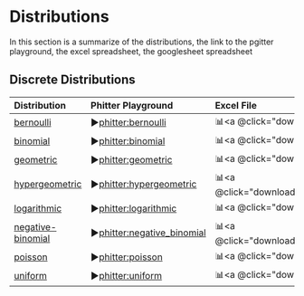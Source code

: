 # Distributions

In this section is a summarize of the distributions, the link to the pgitter playground, the excel spreadsheet, the googlesheet spreadsheet

## Discrete Distributions

| Distribution                                                                   | Phitter Playground                                                                           | Excel File                                                                      | Google Sheets Files                                                                                           |
|:-------------------------------------------------------------------------------|:---------------------------------------------------------------------------------------------|:--------------------------------------------------------------------------------|:--------------------------------------------------------------------------------------------------------------|
| [bernoulli](/documentation/distributions/discrete/bernoulli)                 | ▶️[phitter:bernoulli](https://phitter.io/distributions/discrete/bernoulli)                 | 📊<a @click="downloadExcelFile('bernoulli')">bernoulli.xlsx</a>                 | 🌐[gs:bernoulli](https://docs.google.com/spreadsheets/d/1sWJZYZWW8cVLFXYV-fb3Lq4y2YgWzgTGWHfhIJ0zM5c)         |
| [binomial](/documentation/distributions/discrete/binomial)                   | ▶️[phitter:binomial](https://phitter.io/distributions/discrete/binomial)                   | 📊<a @click="downloadExcelFile('binomial')">binomial.xlsx</a>                   | 🌐[gs:binomial](https://docs.google.com/spreadsheets/d/1bPOiZVUhjLMmbFqVjWMqg1NzTvsZxVIw95fi5hIhkn0)          |
| [geometric](/documentation/distributions/discrete/geometric)                 | ▶️[phitter:geometric](https://phitter.io/distributions/discrete/geometric)                 | 📊<a @click="downloadExcelFile('geometric')">geometric.xlsx</a>                 | 🌐[gs:geometric](https://docs.google.com/spreadsheets/d/1cEU6n8UxpJ_Had6WfFnAXZ2FcaLGYu8g5srQ_iEfjgg)         |
| [hypergeometric](/documentation/distributions/discrete/hypergeometric)       | ▶️[phitter:hypergeometric](https://phitter.io/distributions/discrete/hypergeometric)       | 📊<a @click="downloadExcelFile('hypergeometric')">hypergeometric.xlsx</a>       | 🌐[gs:hypergeometric](https://docs.google.com/spreadsheets/d/10xUqKVoFzUiukuYt6VFwlaetMDTdGulHQPEWl1rJiMA)    |
| [logarithmic](/documentation/distributions/discrete/logarithmic)             | ▶️[phitter:logarithmic](https://phitter.io/distributions/discrete/logarithmic)             | 📊<a @click="downloadExcelFile('logarithmic')">logarithmic.xlsx</a>             | 🌐[gs:logarithmic](https://docs.google.com/spreadsheets/d/1N-YXrSfOYkPKwerL5I1QmfxuwbZzVUzgBWTcKzcmLhE)       |
| [negative-binomial](/documentation/distributions/discrete/negative-binomial) | ▶️[phitter:negative_binomial](https://phitter.io/distributions/discrete/negative_binomial) | 📊<a @click="downloadExcelFile('negative_binomial')">negative_binomial.xlsx</a> | 🌐[gs:negative_binomial](https://docs.google.com/spreadsheets/d/1xmCWBiswdW5s7SIhwT2nrdQxLFAb6hw73iy52_nvjQE) |
| [poisson](/documentation/distributions/discrete/poisson)                     | ▶️[phitter:poisson](https://phitter.io/distributions/discrete/poisson)                     | 📊<a @click="downloadExcelFile('poisson')">poisson.xlsx</a>                     | 🌐[gs:poisson](https://docs.google.com/spreadsheets/d/1fwoe70JH5Ve6sETb7AwBdb4eep_h2DeGlpHIWcHeZA8)           |
| [uniform](/documentation/distributions/discrete/uniform)                     | ▶️[phitter:uniform](https://phitter.io/distributions/discrete/uniform)                     | 📊<a @click="downloadExcelFile('uniform')">uniform.xlsx</a>                     | 🌐[gs:uniform](https://docs.google.com/spreadsheets/d/1Ahl2ugOKkUCVWzzc_aNHwlA5Af4sHpTwqSiFIyYPsfM)           |

<script setup>
const downloadExcelFile = function(fileId) {
    const url = `https://raw.githubusercontent.com/phitter-core/phitter-files/main/discrete/${fileId}.xlsx`;
    const link = document.createElement("a");
    link.href = url;
    link.setAttribute("download", `${fileId}.xlsx`);
    document.body.appendChild(link);
    link.click();
    document.body.removeChild(link);
};
</script>

<style module>
a {
  cursor: pointer;
}
</style>
